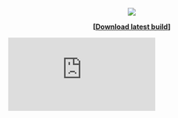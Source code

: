 <p align="center"><img src="https://raw.githubusercontent.com/tonikelope/megabasterd/master/src/main/resources/images/mbasterd_logo_git.png"></p>
<p align="center"><b>[<a href="https://mega.nz/#F!lYsRWaQB!uVhntmyKcVECRaOxAbcL4A">Download latest build</a>]</b></p>

<div class="video-responsive">
<iframe src="https://www.youtube.com/embed/5TkBXT7osQI" frameborder="0" allowfullscreen="allowfullscreen"></iframe>
</div>
